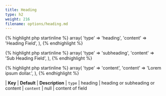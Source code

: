 ```yaml
---
title: Heading
type: h2
weight: 216
filename: options/heading.md
---
```


{% highlight php startinline %}
array(
  'type'    => 'heading',
  'content' => 'Heading Field',
),
{% endhighlight %}

{% highlight php startinline %}
array(
  'type'    => 'subheading',
  'content' => 'Sub Heading Field',
),
{% endhighlight %}

{% highlight php startinline %}
array(
  'type'    => 'content',
  'content' => 'Lorem ipsum dollar.',
),
{% endhighlight %}

| **Key**    | **Default**  | **Description**
| `type`     | heading      | heading or subheading or content
| `content`  | null         | content of field